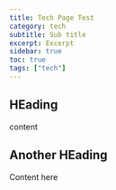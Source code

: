 ```yaml
---
title: Tech Page Test
category: tech
subtitle: Sub title
excerpt: Excerpt
sidebar: true
toc: true
tags: ["tech"]
---
```


## HEading

content

## Another HEading

Content here
